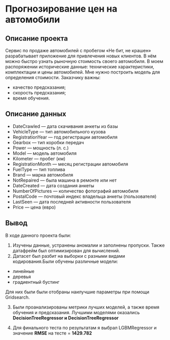 # Прогнозирование цен на автомобили

## Описание проекта
Сервис по продаже автомобилей с пробегом «Не бит, не крашен» разрабатывает приложение для привлечения новых клиентов. В нём можно быстро узнать рыночную стоимость своего автомобиля. В моем распоряжении исторические данные: технические характеристики, комплектации и цены автомобилей. Мне нужно построить модель для определения стоимости.
Заказчику важны:
- качество предсказания;
- скорость предсказания;
- время обучения.


## Описание данных

- DateCrawled — дата скачивания анкеты из базы
- VehicleType — тип автомобильного кузова
- RegistrationYear — год регистрации автомобиля
- Gearbox — тип коробки передач
- Power — мощность (л. с.)
- Model — модель автомобиля
- Kilometer — пробег (км)
- RegistrationMonth — месяц регистрации автомобиля
- FuelType — тип топлива
- Brand — марка автомобиля
- NotRepaired — была машина в ремонте или нет
- DateCreated — дата создания анкеты
- NumberOfPictures — количество фотографий автомобиля
- PostalCode — почтовый индекс владельца анкеты (пользователя)
- LastSeen — дата последней активности пользователя
- Price — цена (евро)



## Вывод

В ходе данного проекта были:
1. Изучены данные, устранены аномалии и заполнены пропуски. Также датафрейм был оптимизирован для вычислений.
2. Датасет был разбит на выборки с разными видами кодирования.Были обучены различные модели:
- линейные 
- деревья
- градиентный бустинг

Для них были были отобраны наилучшие параметры при помощи Gridsearch.


3. Были проанализированы метрики лучших моделей, а также время обучения и предсказания. Лучшими моделями оказались **DecisionTreeRegressor и DecisionTreeRegressor**


4. Для финального теста по результатам я выбрал LGBMRegressor и значение **RMSE** на тесте = **1429.782**


